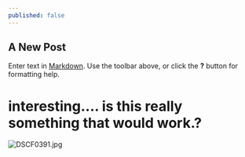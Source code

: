 ```yaml
---
published: false
---
```

## A New Post

Enter text in [Markdown](http://daringfireball.net/projects/markdown/). Use the toolbar above, or click the **?** button for formatting help.

# interesting.... is this really something that would work.?
![DSCF0391.jpg]({{site.baseurl}}/_drafts/DSCF0391.jpg)

